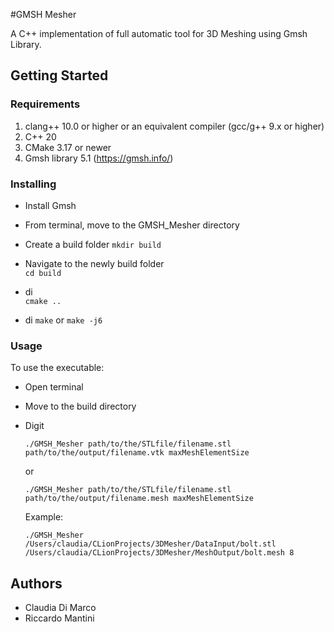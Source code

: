 #GMSH Mesher 

A C++ implementation of full automatic tool for 3D Meshing using Gmsh Library.

## Getting Started

### Requirements

1. clang++ 10.0 or higher or an equivalent compiler (gcc/g++ 9.x or higher)
2. C++ 20
3. CMake 3.17 or newer
4. Gmsh library 5.1 (https://gmsh.info/)


### Installing

- Install Gmsh

- From terminal, move to the GMSH_Mesher directory

- Create a build folder
    `mkdir build`
    
- Navigate to the newly build folder  
    `cd build` 
    
- di    
`cmake ..`

- di
`make` or `make -j6`

 
### Usage

To use the executable:

-  Open terminal

-  Move to the build directory

-  Digit

    `./GMSH_Mesher path/to/the/STLfile/filename.stl  path/to/the/output/filename.vtk maxMeshElementSize`
    
    or 
    
    `./GMSH_Mesher path/to/the/STLfile/filename.stl  path/to/the/output/filename.mesh maxMeshElementSize`
    
    Example:
    
    `./GMSH_Mesher /Users/claudia/CLionProjects/3DMesher/DataInput/bolt.stl  /Users/claudia/CLionProjects/3DMesher/MeshOutput/bolt.mesh 8`
    
## Authors

 * Claudia Di Marco
 * Riccardo Mantini

